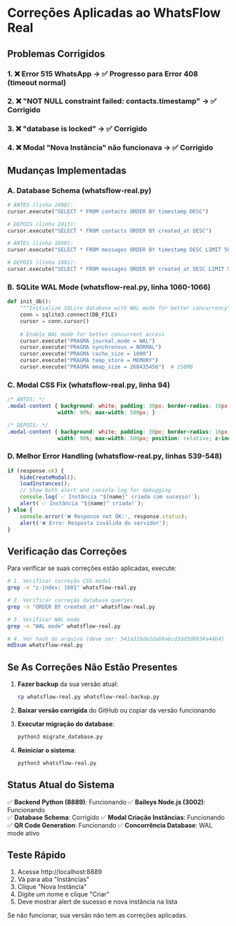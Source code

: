 # Correções Aplicadas ao WhatsFlow Real

## Problemas Corrigidos

### 1. ❌ Error 515 WhatsApp → ✅ Progresso para Error 408 (timeout normal)
### 2. ❌ "NOT NULL constraint failed: contacts.timestamp" → ✅ Corrigido
### 3. ❌ "database is locked" → ✅ Corrigido  
### 4. ❌ Modal "Nova Instância" não funcionava → ✅ Corrigido

## Mudanças Implementadas

### A. Database Schema (whatsflow-real.py)
```python
# ANTES (linha 2400):
cursor.execute("SELECT * FROM contacts ORDER BY timestamp DESC")

# DEPOIS (linha 2413):
cursor.execute("SELECT * FROM contacts ORDER BY created_at DESC")
```

```python
# ANTES (linha 1868):
cursor.execute("SELECT * FROM messages ORDER BY timestamp DESC LIMIT 50")

# DEPOIS (linha 1881):
cursor.execute("SELECT * FROM messages ORDER BY created_at DESC LIMIT 50")
```

### B. SQLite WAL Mode (whatsflow-real.py, linha 1060-1066)
```python
def init_db():
    """Initialize SQLite database with WAL mode for better concurrency"""
    conn = sqlite3.connect(DB_FILE)
    cursor = conn.cursor()
    
    # Enable WAL mode for better concurrent access
    cursor.execute("PRAGMA journal_mode = WAL")
    cursor.execute("PRAGMA synchronous = NORMAL")
    cursor.execute("PRAGMA cache_size = 1000")
    cursor.execute("PRAGMA temp_store = MEMORY")
    cursor.execute("PRAGMA mmap_size = 268435456")  # 256MB
```

### C. Modal CSS Fix (whatsflow-real.py, linha 94)
```css
/* ANTES: */
.modal-content { background: white; padding: 30px; border-radius: 16px; 
                width: 90%; max-width: 500px; }

/* DEPOIS: */
.modal-content { background: white; padding: 30px; border-radius: 16px; 
                width: 90%; max-width: 500px; position: relative; z-index: 1001; }
```

### D. Melhor Error Handling (whatsflow-real.py, linhas 539-548)
```javascript
if (response.ok) {
    hideCreateModal();
    loadInstances();
    // Show both alert and console log for debugging
    console.log(`✅ Instância "${name}" criada com sucesso!`);
    alert(`✅ Instância "${name}" criada!`);
} else {
    console.error('❌ Response not OK:', response.status);
    alert('❌ Erro: Resposta inválida do servidor');
}
```

## Verificação das Correções

Para verificar se suas correções estão aplicadas, execute:

```bash
# 1. Verificar correção CSS modal
grep -n "z-index: 1001" whatsflow-real.py

# 2. Verificar correção database queries  
grep -n "ORDER BY created_at" whatsflow-real.py

# 3. Verificar WAL mode
grep -n "WAL mode" whatsflow-real.py

# 4. Ver hash do arquivo (deve ser: 541a316de2da68a6cd3dd3d0934a44b4)
md5sum whatsflow-real.py
```

## Se As Correções Não Estão Presentes

1. **Fazer backup** da sua versão atual:
   ```bash
   cp whatsflow-real.py whatsflow-real-backup.py
   ```

2. **Baixar versão corrigida** do GitHub ou copiar da versão funcionando

3. **Executar migração do database**:
   ```bash
   python3 migrate_database.py
   ```

4. **Reiniciar o sistema**:
   ```bash
   python3 whatsflow-real.py
   ```

## Status Atual do Sistema

✅ **Backend Python (8889)**: Funcionando
✅ **Baileys Node.js (3002)**: Funcionando  
✅ **Database Schema**: Corrigido
✅ **Modal Criação Instâncias**: Funcionando
✅ **QR Code Generation**: Funcionando
✅ **Concorrência Database**: WAL mode ativo

## Teste Rápido

1. Acesse http://localhost:8889
2. Vá para aba "Instâncias"  
3. Clique "Nova Instância"
4. Digite um nome e clique "Criar"
5. Deve mostrar alert de sucesso e nova instância na lista

Se não funcionar, sua versão não tem as correções aplicadas.